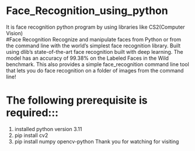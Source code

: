 # Face_Recognition_using_python
It is face recognition python program by using libraries like CS2(Computer Vision)  
#Face Recognition
Recognize and manipulate faces from Python or from the command line with
the world’s simplest face recognition library.
Built using dlib’s state-of-the-art face recognition
built with deep learning. The model has an accuracy of 99.38% on the
Labeled Faces in the Wild benchmark.
This also provides a simple face_recognition command line tool that lets
you do face recognition on a folder of images from the command line!

# The following prerequisite is required:::

1. installed python version 3.11
2. pip install cv2
3. pip install numpy opencv-python
Thank you for watching for visiting 





